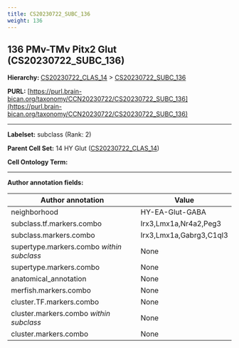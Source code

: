 ```yaml
---
title: CS20230722_SUBC_136
weight: 136
---
```

## 136 PMv-TMv Pitx2 Glut (CS20230722_SUBC_136)
<b>Hierarchy: </b>
[CS20230722_CLAS_14](../CS20230722_CLAS_14) >
[CS20230722_SUBC_136](../CS20230722_SUBC_136)

**PURL:** [https://purl.brain-bican.org/taxonomy/CCN20230722/CS20230722_SUBC_136](https://purl.brain-bican.org/taxonomy/CCN20230722/CS20230722_SUBC_136)

---


**Labelset:** subclass (Rank: 2)

**Parent Cell Set:** 14 HY Glut ([CS20230722_CLAS_14](../CS20230722_CLAS_14))



**Cell Ontology Term:** 

[MARKER GENES.]: #


---

[TRANSFERRED ANNOTATIONS.]: #


[AUTHOR ANNOTATION FIELDS.]: #


**Author annotation fields:**

| Author annotation | Value |
|-------------------|-------|
|neighborhood|HY-EA-Glut-GABA|
|subclass.tf.markers.combo|Irx3,Lmx1a,Nr4a2,Peg3|
|subclass.markers.combo|Irx3,Lmx1a,Gabrg3,C1ql3|
|supertype.markers.combo _within subclass_|None|
|supertype.markers.combo|None|
|anatomical_annotation|None|
|merfish.markers.combo|None|
|cluster.TF.markers.combo|None|
|cluster.markers.combo _within subclass_|None|
|cluster.markers.combo|None|
